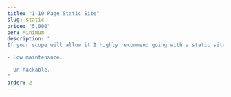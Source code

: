 ```yaml
---
title: "1-10 Page Static Site"
slug: static
price: "5,000"
per: Minimum
description: "
If your scope will allow it I highly recommend going with a static site.

- Low maintenance.

- Un-hackable.
"
order: 2
---
```



